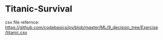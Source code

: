 # Titanic-Survival
csv file refernce: https://github.com/codebasics/py/blob/master/ML/9_decision_tree/Exercise/titanic.csv
